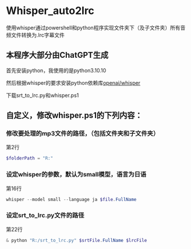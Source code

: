 # Whisper_auto2lrc
使用whisper通过powershell和python程序实现文件夹下（及子文件夹）所有音频文件转换为.lrc字幕文件

## 本程序大部分由ChatGPT生成

首先安装python，我使用的是python3.10.10

然后根据whisper的要求安装python依赖库[openai/whisper](https://github.com/openai/whisper)

下载srt_to_lrc.py和whisper.ps1


## 自定义，修改whisper.ps1的下列内容：

### 修改要处理的mp3文件的路径，（包括文件夹和子文件夹）

第2行
```powershell
$folderPath = "R:"
```

### 设定whisper的参数，默认为small模型，语言为日语

第16行
 ```powershell
 whisper --model small --language ja $file.FullName
 ```
 
 ### 设定srt_to_lrc.py文件的路径
 
 第22行
 ```powershell
 & python "R:/srt_to_lrc.py" $srtFile.FullName $lrcFile
 ```
